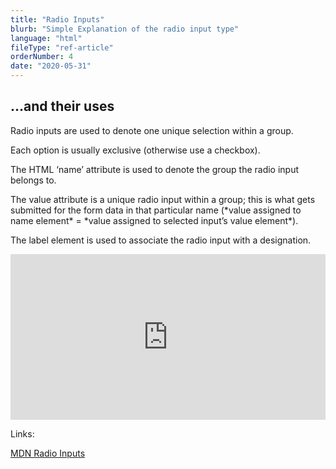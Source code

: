 ```yaml
---
title: "Radio Inputs"
blurb: "Simple Explanation of the radio input type"
language: "html"
fileType: "ref-article"
orderNumber: 4
date: "2020-05-31"
---
```


## ...and their uses

Radio inputs are used to denote one unique selection within a group.

Each option is usually exclusive (otherwise use a checkbox).

The HTML ‘name’ attribute is used to denote the group the radio
input belongs to.

The value attribute is a unique radio input within a group; this is what gets submitted for the form data in that particular name (\*value assigned to name element\* = \*value assigned to selected input’s value element\*).

The label element is used to associate the radio input with a designation.

<iframe height="265" style="width: 100%;" scrolling="no" title="Radio Buttons" src="https://codepen.io/Alx-Gdnr-Pen/embed/mdeNzYZ?height=265&theme-id=dark&default-tab=html,result" frameborder="no" allowtransparency="true" allowfullscreen="true">
  See the Pen <a href='https://codepen.io/Alx-Gdnr-Pen/pen/mdeNzYZ'>Radio Buttons</a> by Alex Gardner
  (<a target="_blank" href='https://codepen.io/Alx-Gdnr-Pen'>@Alx-Gdnr-Pen</a>) on <a href='https://codepen.io'>CodePen</a>.
</iframe>

Links:

[MDN Radio Inputs](https://developer.mozilla.org/en-US/docs/Web/HTML/Element/input/radio)
